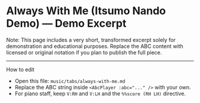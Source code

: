 # Always With Me (Itsumo Nando Demo) — Demo Excerpt

Note: This page includes a very short, transformed excerpt solely for demonstration and educational purposes. Replace the ABC content with licensed or original notation if you plan to publish the full piece.

<ClientOnly>
  <AbcPlayer :abc="`X:1\nT:Always With Me (Demo Excerpt)\nC:Joe Hisaishi / Youmi Kimura (short demo)\nM:4/4\nL:1/8\nQ:1/4=84\nK:G\nV:RH clef=treble\nV:LH clef=bass\n%%score (RH LH)\n[V:RH] d2 g2 a2 b2 | a2 g2 d2 B2 | g2 a2 b2 a2 | g4 d4 |\n[V:LH] G,2 D,2 G,2 D,2 | E,2 C,2 E,2 C,2 | D,2 A,,2 D,2 A,,2 | G,,4 B,,4 ||`" />
</ClientOnly>

---

How to edit
- Open this file: `music/tabs/always-with-me.md`
- Replace the ABC string inside `<AbcPlayer :abc="..." />` with your own.
- For piano staff, keep `V:RH` and `V:LH` and the `%%score (RH LH)` directive.

